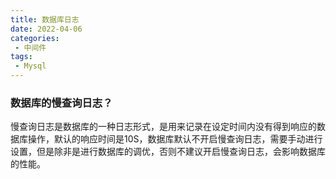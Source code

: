 ```yaml
---
title: 数据库日志
date: 2022-04-06
categories:
 - 中间件
tags:
 - Mysql
---
```


### 数据库的慢查询日志？

慢查询日志是数据库的一种日志形式，是用来记录在设定时间内没有得到响应的数据库操作，默认的响应时间是10S，数据库默认不开启慢查询日志，需要手动进行设置，但是除非是进行数据库的调优，否则不建议开启慢查询日志，会影响数据库的性能。

